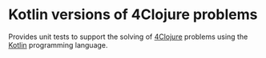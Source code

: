 # Kotlin versions of 4Clojure problems

Provides unit tests to support the solving of [4Clojure](https://www.4clojure.com/) problems using the [Kotlin](https://kotlinlang.org/) programming language.
